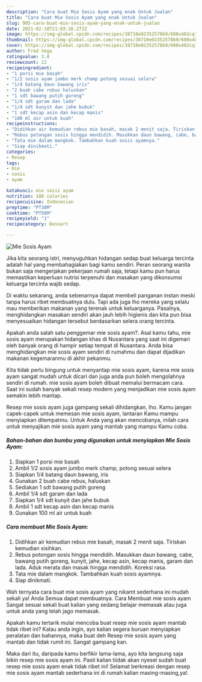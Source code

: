 ```yaml
---
description: "Cara buat Mie Sosis Ayam yang enak Untuk Jualan"
title: "Cara buat Mie Sosis Ayam yang enak Untuk Jualan"
slug: 905-cara-buat-mie-sosis-ayam-yang-enak-untuk-jualan
date: 2021-02-18T21:03:16.272Z
image: https://img-global.cpcdn.com/recipes/38710e02352578b9/680x482cq70/mie-sosis-ayam-foto-resep-utama.jpg
thumbnail: https://img-global.cpcdn.com/recipes/38710e02352578b9/680x482cq70/mie-sosis-ayam-foto-resep-utama.jpg
cover: https://img-global.cpcdn.com/recipes/38710e02352578b9/680x482cq70/mie-sosis-ayam-foto-resep-utama.jpg
author: Fred Vega
ratingvalue: 3.8
reviewcount: 12
recipeingredient:
- "1 porsi mie basah"
- "1/2 sosis ayam jumbo merk champ potong sesuai selera"
- "1/4 batang daun bawang iris"
- "2 buah cabe rebus haluskan"
- "1 sdt bawang putih goreng"
- "1/4 sdt garam dan lada"
- "1/4 sdt kunyit dan jahe bubuk"
- "1 sdt kecap asin dan kecap manis"
- "100 ml air untuk kuah"
recipeinstructions:
- "Didihkan air kemudian rebus mie basah, masak 2 menit saja. Tiriskan kemudian sisihkan."
- "Rebus potongan sosis hingga mendidih. Masukkan daun bawang, cabe, bawang putih goreng, kunyit, jahe, kecap asin, kecap manis, garam dan lada. Aduk merata dan masak hingga mendidih. Koreksi rasa."
- "Tata mie dalam mangkok. Tambahkan kuah sosis ayamnya."
- "Siap dinikmati."
categories:
- Resep
tags:
- mie
- sosis
- ayam

katakunci: mie sosis ayam 
nutrition: 180 calories
recipecuisine: Indonesian
preptime: "PT38M"
cooktime: "PT56M"
recipeyield: "1"
recipecategory: Dessert

---
```



![Mie Sosis Ayam](https://img-global.cpcdn.com/recipes/38710e02352578b9/680x482cq70/mie-sosis-ayam-foto-resep-utama.jpg)

Jika kita seorang istri, menyuguhkan hidangan sedap buat keluarga tercinta adalah hal yang membahagiakan bagi kamu sendiri. Peran seorang  wanita bukan saja mengerjakan pekerjaan rumah saja, tetapi kamu pun harus memastikan keperluan nutrisi terpenuhi dan masakan yang dikonsumsi keluarga tercinta wajib sedap.

Di waktu  sekarang, anda sebenarnya dapat membeli panganan instan meski tanpa harus ribet membuatnya dulu. Tapi ada juga lho mereka yang selalu mau memberikan makanan yang terenak untuk keluarganya. Pasalnya, menghidangkan masakan sendiri akan jauh lebih higienis dan kita pun bisa menyesuaikan hidangan tersebut berdasarkan selera orang tercinta. 



Apakah anda salah satu penggemar mie sosis ayam?. Asal kamu tahu, mie sosis ayam merupakan hidangan khas di Nusantara yang saat ini digemari oleh banyak orang di hampir setiap tempat di Nusantara. Anda bisa menghidangkan mie sosis ayam sendiri di rumahmu dan dapat dijadikan makanan kegemaranmu di akhir pekanmu.

Kita tidak perlu bingung untuk menyantap mie sosis ayam, karena mie sosis ayam sangat mudah untuk dicari dan juga anda pun boleh mengolahnya sendiri di rumah. mie sosis ayam boleh dibuat memalui bermacam cara. Saat ini sudah banyak sekali resep modern yang menjadikan mie sosis ayam semakin lebih mantap.

Resep mie sosis ayam juga gampang sekali dihidangkan, lho. Kamu jangan capek-capek untuk memesan mie sosis ayam, lantaran Kamu mampu menyiapkan ditempatmu. Untuk Anda yang akan mencobanya, inilah cara untuk menyajikan mie sosis ayam yang mantab yang mampu Kamu coba.

<!--inarticleads1-->

##### Bahan-bahan dan bumbu yang digunakan untuk menyiapkan Mie Sosis Ayam:

1. Siapkan 1 porsi mie basah
1. Ambil 1/2 sosis ayam jumbo merk champ, potong sesuai selera
1. Siapkan 1/4 batang daun bawang, iris
1. Gunakan 2 buah cabe rebus, haluskan
1. Sediakan 1 sdt bawang putih goreng
1. Ambil 1/4 sdt garam dan lada
1. Siapkan 1/4 sdt kunyit dan jahe bubuk
1. Ambil 1 sdt kecap asin dan kecap manis
1. Gunakan 100 ml air untuk kuah




<!--inarticleads2-->

##### Cara membuat Mie Sosis Ayam:

1. Didihkan air kemudian rebus mie basah, masak 2 menit saja. Tiriskan kemudian sisihkan.
1. Rebus potongan sosis hingga mendidih. Masukkan daun bawang, cabe, bawang putih goreng, kunyit, jahe, kecap asin, kecap manis, garam dan lada. Aduk merata dan masak hingga mendidih. Koreksi rasa.
1. Tata mie dalam mangkok. Tambahkan kuah sosis ayamnya.
1. Siap dinikmati.




Wah ternyata cara buat mie sosis ayam yang nikamt sederhana ini mudah sekali ya! Anda Semua dapat membuatnya. Cara Membuat mie sosis ayam Sangat sesuai sekali buat kalian yang sedang belajar memasak atau juga untuk anda yang telah jago memasak.

Apakah kamu tertarik mulai mencoba buat resep mie sosis ayam mantab tidak ribet ini? Kalau anda ingin, ayo kalian segera buruan menyiapkan peralatan dan bahannya, maka buat deh Resep mie sosis ayam yang mantab dan tidak rumit ini. Sangat gampang kan. 

Maka dari itu, daripada kamu berfikir lama-lama, ayo kita langsung saja bikin resep mie sosis ayam ini. Pasti kalian tiidak akan nyesel sudah buat resep mie sosis ayam enak tidak ribet ini! Selamat berkreasi dengan resep mie sosis ayam mantab sederhana ini di rumah kalian masing-masing,ya!.

